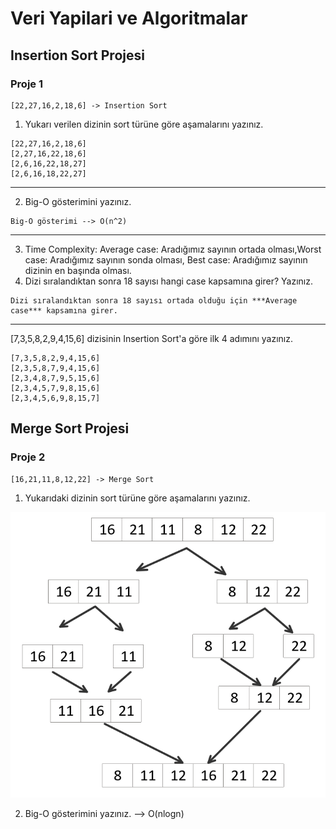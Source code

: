 # Veri Yapilari ve Algoritmalar

## Insertion Sort Projesi

### Proje 1

```
[22,27,16,2,18,6] -> Insertion Sort
```



1. Yukarı verilen dizinin sort türüne göre aşamalarını yazınız.
```
[22,27,16,2,18,6]
[2,27,16,22,18,6]
[2,6,16,22,18,27]
[2,6,16,18,22,27]
```


---------------
2. Big-O gösterimini yazınız.
```
Big-O gösterimi --> O(n^2)
```

---------------
3. Time Complexity: Average case: Aradığımız sayının ortada olması,Worst case: Aradığımız sayının sonda olması, 
     Best case: Aradığımız sayının dizinin en başında olması.
4. Dizi sıralandıktan sonra 18 sayısı hangi case kapsamına girer? Yazınız.
```
Dizi sıralandıktan sonra 18 sayısı ortada olduğu için ***Average case*** kapsamına girer.
``` 

---------------

[7,3,5,8,2,9,4,15,6] dizisinin Insertion Sort'a göre ilk 4 adımını yazınız.
```
[7,3,5,8,2,9,4,15,6]
[2,3,5,8,7,9,4,15,6]
[2,3,4,8,7,9,5,15,6]
[2,3,4,5,7,9,8,15,6]
[2,3,4,5,6,9,8,15,7]
```

## Merge Sort Projesi
### Proje 2
 ```
 [16,21,11,8,12,22] -> Merge Sort
 ```
 1. Yukarıdaki dizinin sort türüne göre aşamalarını yazınız.

 ![merge-sort](/merge-sort.png)

 2. Big-O gösterimini yazınız. --> O(nlogn)